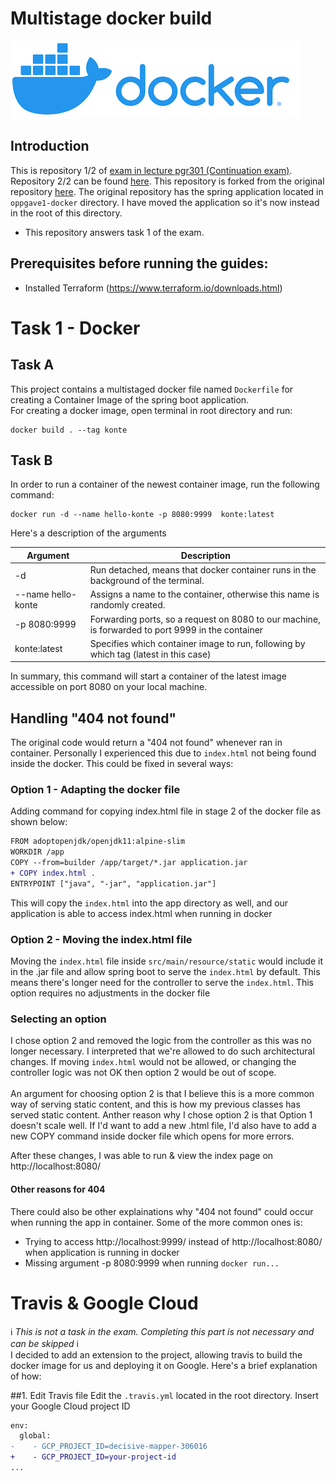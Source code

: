 # Multistage docker build
![](./docs/docker.png) <br>

## Introduction
This is repository 1/2 of [exam in lecture pgr301 (Continuation exam)](https://github.com/Leifhaa/PGR301-2020-konte-oppgave2/tree/master/docs). Repository 2/2 can be found [here](https://github.com/Leifhaa/PGR301-2020-konte-oppgave2). This repository is forked from the original repository [here](https://github.com/PGR301-2020/konte). The original repository has the spring application located in `oppgave1-docker` directory. I have moved the application so it's now instead in the root of this directory.
* This repository answers task 1 of the exam.

## Prerequisites before running the guides:
* Installed Terraform (https://www.terraform.io/downloads.html)

# Task 1 - Docker 
## Task A
This project contains a multistaged docker file named `Dockerfile` for creating a Container Image of the spring boot application.<br />
For creating a docker image, open terminal in root directory and run:
```shell script
docker build . --tag konte
```

## Task B
In order to run a container of the newest container image, run the following command:
```shell script
docker run -d --name hello-konte -p 8080:9999  konte:latest
```
Here's a description of the arguments

| Argument | Description |
| --- | --- |
| -d | Run detached, means that docker container runs in the background of the terminal. |
| --name hello-konte | Assigns a name to the container, otherwise this name is randomly created. |
| -p 8080:9999 | Forwarding ports, so a request on 8080 to our machine, is forwarded to port 9999 in the container |
| konte:latest | Specifies which container image to run, following by which tag (latest in this case) |

In summary, this command will start a container of the latest image accessible on port 8080 on your local machine.

## Handling "404 not found"
The original code would return a "404 not found" whenever ran in container. Personally I experienced this due to `index.html` not being found inside the docker. This could be fixed in several ways:
### Option 1 - Adapting the docker file
Adding command for copying index.html file in stage 2 of the docker file as shown below:
``` diff
FROM adoptopenjdk/openjdk11:alpine-slim
WORKDIR /app
COPY --from=builder /app/target/*.jar application.jar
+ COPY index.html .                     
ENTRYPOINT ["java", "-jar", "application.jar"]
```
This will copy the `index.html` into the app directory as well, and our application is able to access index.html when running in docker

### Option 2 - Moving the index.html file
Moving the `index.html` file inside `src/main/resource/static` would include it in the .jar file and allow spring boot to serve the `index.html` by default. This means there's longer need for the controller to serve the `index.html`. This option requires no adjustments in the docker file

### Selecting an option
I chose option 2 and removed the logic from the controller as this was no longer necessary. I interpreted that we're allowed to do such architectural changes. If moving `index.html` would not be allowed, or changing the controller logic was not OK then option 2 would be out of scope. 
<br />
<br />
An argument for choosing option 2 is that I believe this is a more common way of serving static content, and this is how my previous classes has served static content. Anther reason why I chose option 2 is that Option 1 doesn't scale well. If I'd want to add a new .html file, I'd also have to add a new COPY command inside docker file which opens for more errors.

After these changes, I was able to run & view the index page on http://localhost:8080/

#### Other reasons for 404
There could also be other explainations why "404 not found" could occur when running the app in container. Some of the more common ones is:
- Trying to access http://localhost:9999/ instead of http://localhost:8080/ when application is running in docker
- Missing argument -p 8080:9999 when running ````docker run...```` 

# Travis & Google Cloud 
:information_source: *This is not a task in the exam. Completing this part is not necessary and can be skipped* :information_source: <br />
I decided to add an extension to the project, allowing travis to build the docker image for us and deploying it on Google. Here's a brief explanation of how:

##1. Edit Travis file
Edit the `.travis.yml` located in the root directory. Insert your Google Cloud project ID
```diff
env:
  global:
-    - GCP_PROJECT_ID=decisive-mapper-306016
+    - GCP_PROJECT_ID=your-project-id
...
```

